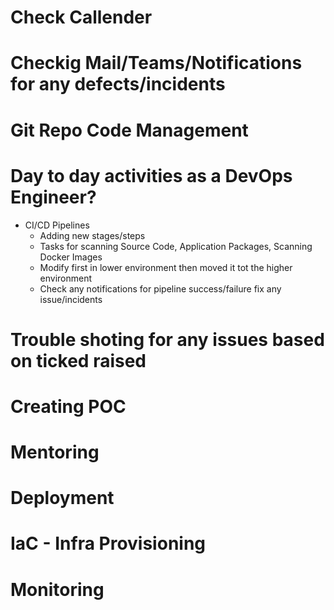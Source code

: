 # Check Callender 

# Checkig Mail/Teams/Notifications for  any defects/incidents

# Git Repo Code Management

# Day to day activities as a DevOps Engineer?
  - CI/CD Pipelines 
    - Adding new stages/steps
    - Tasks for scanning Source Code, Application Packages, Scanning Docker Images
    - Modify first in lower environment then moved it tot the higher environment
    - Check any notifications for pipeline success/failure fix any issue/incidents

# Trouble shoting for any issues based on ticked raised 

# Creating POC

#  

# Mentoring

# Deployment

# IaC - Infra Provisioning

# Monitoring